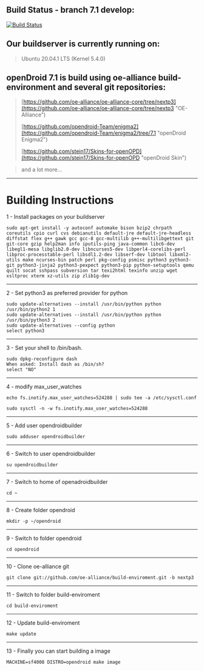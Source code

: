 ## Build Status - branch 7.1  develop: ##
[![Build Status](https://travis-ci.org/opendroid-Team/enigma2.svg?branch=7.1)](https://travis-ci.org/opendroid-Team/enigma2)

## Our buildserver is currently running on: ##

> Ubuntu 20.04.1 LTS (Kernel 5.4.0)

## openDroid 7.1 is build using oe-alliance build-environment and several git repositories: ##

> [https://github.com/oe-alliance/oe-alliance-core/tree/nextp3](https://github.com/oe-alliance/oe-alliance-core/tree/nextp3 "OE-Alliance")
> 
> [https://github.com/opendroid-Team/enigma2](https://github.com/opendroid-Team/enigma2/tree/7.1 "openDroid Enigma2")
> 
> [https://github.com/stein17/Skins-for-openOPD](https://github.com/stein17/Skins-for-openOPD "openDroid Skin")

> and a lot more...


----------

# Building Instructions #

1 - Install packages on your buildserver

    sudo apt-get install -y autoconf automake bison bzip2 chrpath coreutils cpio curl cvs debianutils default-jre default-jre-headless diffstat flex g++ gawk gcc gcc-8 gcc-multilib g++-multilibgettext git git-core gzip help2man info iputils-ping java-common libc6-dev libegl1-mesa libglib2.0-dev libncurses5-dev libperl4-corelibs-perl libproc-processtable-perl libsdl1.2-dev libserf-dev libtool libxml2-utils make ncurses-bin patch perl pkg-config psmisc python3 python3-git python3-jinja2 python3-pexpect python3-pip python-setuptools qemu quilt socat sshpass subversion tar texi2html texinfo unzip wget xsltproc xterm xz-utils zip zlib1g-dev 
    
----------
2 - Set python3 as preferred provider for python

    sudo update-alternatives --install /usr/bin/python python /usr/bin/python2 1
    sudo update-alternatives --install /usr/bin/python python /usr/bin/python3 2
    sudo update-alternatives --config python
    select python3
    
----------    
3 - Set your shell to /bin/bash.

    sudo dpkg-reconfigure dash
    When asked: Install dash as /bin/sh?
    select "NO"

----------
4 - modify max_user_watches

    echo fs.inotify.max_user_watches=524288 | sudo tee -a /etc/sysctl.conf

    sudo sysctl -n -w fs.inotify.max_user_watches=524288

----------

5 - Add user opendroidbuilder

    sudo adduser opendroidbuilder

----------
6 - Switch to user opendroidbuilder

    su opendroidbuilder

----------
7 - Switch to home of openadroidbuilder

    cd ~

----------
8 - Create folder opendroid

    mkdir -p ~/opendroid

----------
9 - Switch to folder opendroid

    cd opendroid

----------
10 - Clone oe-alliance git

    git clone git://github.com/oe-alliance/build-enviroment.git -b nextp3

----------
11 - Switch to folder build-enviroment

    cd build-enviroment

----------
12 - Update build-enviroment

    make update

----------
13 - Finally you can start building a image

    MACHINE=sf4008 DISTRO=opendroid make image
